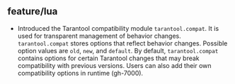 ## feature/lua

* Introduced the Tarantool compatibility module `tarantool.compat`.
  It is used for transparent management of behavior changes.
  `tarantool.compat` stores options that reflect behavior changes. Possible
  option values are `old`, `new`, and `default`. By default, `tarantool.compat`
  contains options for certain Tarantool changes that may break compatibility
  with previous versions. Users can also add their own compatibility options in
  runtime (gh-7000).
